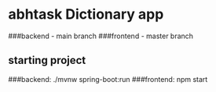 # abhtask Dictionary app

###backend - main branch 
###frontend - master branch

## starting project

###backend: ./mvnw spring-boot:run
###frontend: npm start
